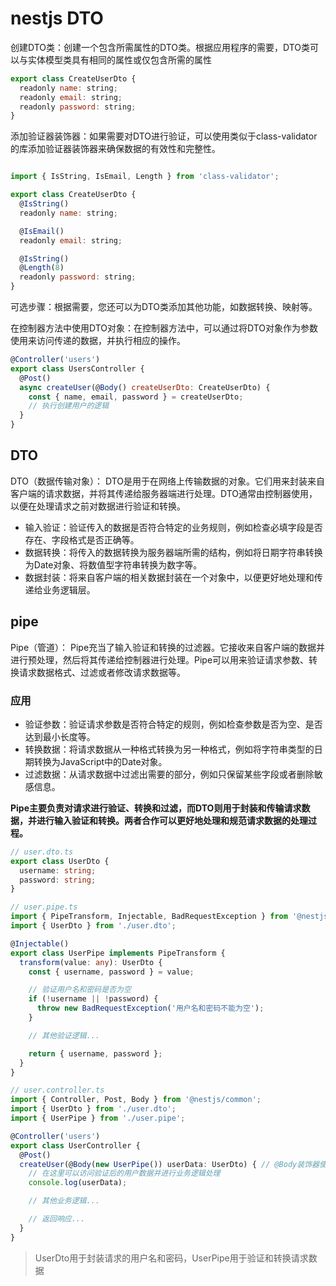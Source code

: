 # nestjs DTO

创建DTO类：创建一个包含所需属性的DTO类。根据应用程序的需要，DTO类可以与实体模型类具有相同的属性或仅包含所需的属性

```js
export class CreateUserDto {
  readonly name: string;
  readonly email: string;
  readonly password: string;
}
```

添加验证器装饰器：如果需要对DTO进行验证，可以使用类似于class-validator的库添加验证器装饰器来确保数据的有效性和完整性。
```js

import { IsString, IsEmail, Length } from 'class-validator';

export class CreateUserDto {
  @IsString()
  readonly name: string;

  @IsEmail()
  readonly email: string;

  @IsString()
  @Length(8)
  readonly password: string;
}
```

可选步骤：根据需要，您还可以为DTO类添加其他功能，如数据转换、映射等。

在控制器方法中使用DTO对象：在控制器方法中，可以通过将DTO对象作为参数使用来访问传递的数据，并执行相应的操作。

```js 
@Controller('users')
export class UsersController {
  @Post()
  async createUser(@Body() createUserDto: CreateUserDto) {
    const { name, email, password } = createUserDto;
    // 执行创建用户的逻辑
  }
}
```

## DTO

DTO（数据传输对象）： DTO是用于在网络上传输数据的对象。它们用来封装来自客户端的请求数据，并将其传递给服务器端进行处理。DTO通常由控制器使用，以便在处理请求之前对数据进行验证和转换。

+ 输入验证：验证传入的数据是否符合特定的业务规则，例如检查必填字段是否存在、字段格式是否正确等。
+ 数据转换：将传入的数据转换为服务器端所需的结构，例如将日期字符串转换为Date对象、将数值型字符串转换为数字等。
+ 数据封装：将来自客户端的相关数据封装在一个对象中，以便更好地处理和传递给业务逻辑层。

## pipe

Pipe（管道）： Pipe充当了输入验证和转换的过滤器。它接收来自客户端的数据并进行预处理，然后将其传递给控制器进行处理。Pipe可以用来验证请求参数、转换请求数据格式、过滤或者修改请求数据等。

### 应用

+ 验证参数：验证请求参数是否符合特定的规则，例如检查参数是否为空、是否达到最小长度等。
+ 转换数据：将请求数据从一种格式转换为另一种格式，例如将字符串类型的日期转换为JavaScript中的Date对象。
+ 过滤数据：从请求数据中过滤出需要的部分，例如只保留某些字段或者删除敏感信息。

**Pipe主要负责对请求进行验证、转换和过滤，而DTO则用于封装和传输请求数据，并进行输入验证和转换。两者合作可以更好地处理和规范请求数据的处理过程。**

```ts
// user.dto.ts
export class UserDto {
  username: string;
  password: string;
}

// user.pipe.ts
import { PipeTransform, Injectable, BadRequestException } from '@nestjs/common';
import { UserDto } from './user.dto';

@Injectable()
export class UserPipe implements PipeTransform {
  transform(value: any): UserDto {
    const { username, password } = value;

    // 验证用户名和密码是否为空
    if (!username || !password) {
      throw new BadRequestException('用户名和密码不能为空');
    }

    // 其他验证逻辑...

    return { username, password };
  }
}

// user.controller.ts
import { Controller, Post, Body } from '@nestjs/common';
import { UserDto } from './user.dto';
import { UserPipe } from './user.pipe';

@Controller('users')
export class UserController {
  @Post()
  createUser(@Body(new UserPipe()) userData: UserDto) { // @Body装饰器使用了UserPipe来处理请求数据，并将验证后的用户数据传递给业务逻辑层进行处理。
    // 在这里可以访问验证后的用户数据并进行业务逻辑处理
    console.log(userData);

    // 其他业务逻辑...

    // 返回响应...
  }
}
```

> UserDto用于封装请求的用户名和密码，UserPipe用于验证和转换请求数据
